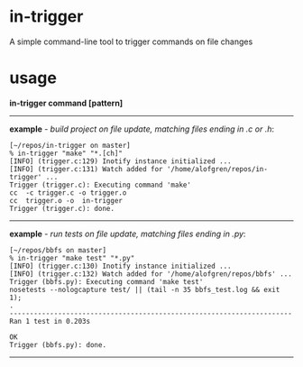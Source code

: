 in-trigger
==========

A simple command-line tool to trigger commands on file changes

usage
==========

**in-trigger command [pattern]**
__________________________________________________________________________
**example** - *build project on file update, matching files ending in .c or .h*:


    [~/repos/in-trigger on master]
    % in-trigger "make" "*.[ch]" 
    [INFO] (trigger.c:129) Inotify instance initialized ...
    [INFO] (trigger.c:131) Watch added for '/home/alofgren/repos/in-trigger' ...
    Trigger (trigger.c): Executing command 'make'
    cc  -c trigger.c -o trigger.o
    cc  trigger.o -o  in-trigger
    Trigger (trigger.c): done.
__________________________________________________________________________
**example** - *run tests on file update, matching files ending in .py*:


    [~/repos/bbfs on master]
    % in-trigger "make test" "*.py"
    [INFO] (trigger.c:130) Inotify instance initialized ...
    [INFO] (trigger.c:132) Watch added for '/home/alofgren/repos/bbfs' ...
    Trigger (bbfs.py): Executing command 'make test'
    nosetests --nologcapture test/ || (tail -n 35 bbfs_test.log && exit 1);
    .
    ----------------------------------------------------------------------
    Ran 1 test in 0.203s

    OK
    Trigger (bbfs.py): done.
__________________________________________________________________________
